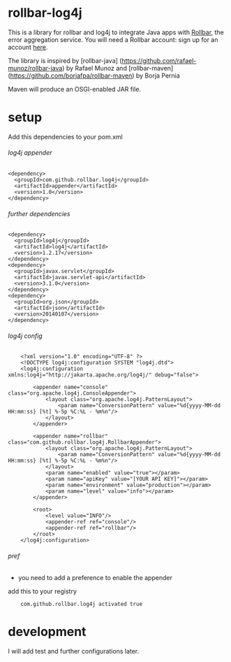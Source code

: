 rollbar-log4j
=============
This is a library for rollbar and log4j to integrate Java apps with [Rollbar](https://rollbar.com/), the error aggregation service. You will need a Rollbar account: sign up for an account [here](https://rollbar.com/signup/).

The library is inspired by [rollbar-java] (https://github.com/rafael-munoz/rollbar-java) by Rafael Munoz and
[rollbar-maven] (https://github.com/borjafpa/rollbar-maven) by Borja Pernia

Maven will produce an OSGI-enabled JAR file.

setup
=============
Add this dependencies to your pom.xml

###### log4j appender 

    <dependency>
      <groupId>com.github.rollbar.log4j</groupId>
      <artifactId>appender</artifactId>
      <version>1.0</version>
    </dependency>
  
###### further dependencies

    <dependency>
      <groupId>log4j</groupId>
      <artifactId>log4j</artifactId>
      <version>1.2.17</version>
    </dependency>
    <dependency>
      <groupId>javax.servlet</groupId>
      <artifactId>javax.servlet-api</artifactId>
      <version>3.1.0</version>
    </dependency>
    <dependency>
      <groupId>org.json</groupId>
      <artifactId>json</artifactId>
      <version>20140107</version>
    </dependency>
    
###### log4j config

        <?xml version="1.0" encoding="UTF-8" ?>
        <!DOCTYPE log4j:configuration SYSTEM "log4j.dtd">
        <log4j:configuration xmlns:log4j="http://jakarta.apache.org/log4j/" debug="false">
        
            <appender name="console" class="org.apache.log4j.ConsoleAppender">
                <layout class="org.apache.log4j.PatternLayout">
                    <param name="ConversionPattern" value="%d{yyyy-MM-dd HH:mm:ss} [%t] %-5p %C:%L - %m%n"/>
                </layout>
            </appender>
        
            <appender name="rollbar" class="com.github.rollbar.log4j.RollbarAppender">
                <layout class="org.apache.log4j.PatternLayout">
                    <param name="ConversionPattern" value="%d{yyyy-MM-dd HH:mm:ss} [%t] %-5p %C:%L - %m%n"/>
                </layout>
                <param name="enabled" value="true"></param>
                <param name="apiKey" value="[YOUR API KEY]"></param>
                <param name="environment" value="production"></param>
                <param name="level" value="info"></param>
            </appender>
        
            <root>
                <level value="INFO"/>
                <appender-ref ref="console"/>
                <appender-ref ref="rollbar"/>
            </root>
        </log4j:configuration>

###### pref
  
  * you need to add a preference to enable the appender
    
add this to your registry

        com.github.rollbar.log4j activated true
        
development
=============
I will add test and further configurations later. 
